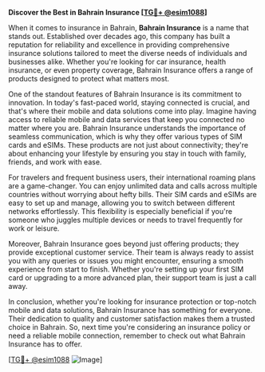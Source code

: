 **Discover the Best in Bahrain Insurance [[TG💪+ @esim1088](https://t.me/s/esim1088)]**

When it comes to insurance in Bahrain, **Bahrain Insurance** is a name that stands out. Established over decades ago, this company has built a reputation for reliability and excellence in providing comprehensive insurance solutions tailored to meet the diverse needs of individuals and businesses alike. Whether you're looking for car insurance, health insurance, or even property coverage, Bahrain Insurance offers a range of products designed to protect what matters most.

One of the standout features of Bahrain Insurance is its commitment to innovation. In today's fast-paced world, staying connected is crucial, and that's where their mobile and data solutions come into play. Imagine having access to reliable mobile and data services that keep you connected no matter where you are. Bahrain Insurance understands the importance of seamless communication, which is why they offer various types of SIM cards and eSIMs. These products are not just about connectivity; they're about enhancing your lifestyle by ensuring you stay in touch with family, friends, and work with ease.

For travelers and frequent business users, their international roaming plans are a game-changer. You can enjoy unlimited data and calls across multiple countries without worrying about hefty bills. Their SIM cards and eSIMs are easy to set up and manage, allowing you to switch between different networks effortlessly. This flexibility is especially beneficial if you're someone who juggles multiple devices or needs to travel frequently for work or leisure.

Moreover, Bahrain Insurance goes beyond just offering products; they provide exceptional customer service. Their team is always ready to assist you with any queries or issues you might encounter, ensuring a smooth experience from start to finish. Whether you're setting up your first SIM card or upgrading to a more advanced plan, their support team is just a call away.

In conclusion, whether you're looking for insurance protection or top-notch mobile and data solutions, Bahrain Insurance has something for everyone. Their dedication to quality and customer satisfaction makes them a trusted choice in Bahrain. So, next time you're considering an insurance policy or need a reliable mobile connection, remember to check out what Bahrain Insurance has to offer.

[[TG💪+ @esim1088](https://t.me/s/esim1088) ![Image](https://i.postimg.cc/Y0z9fWf4/image.png)]